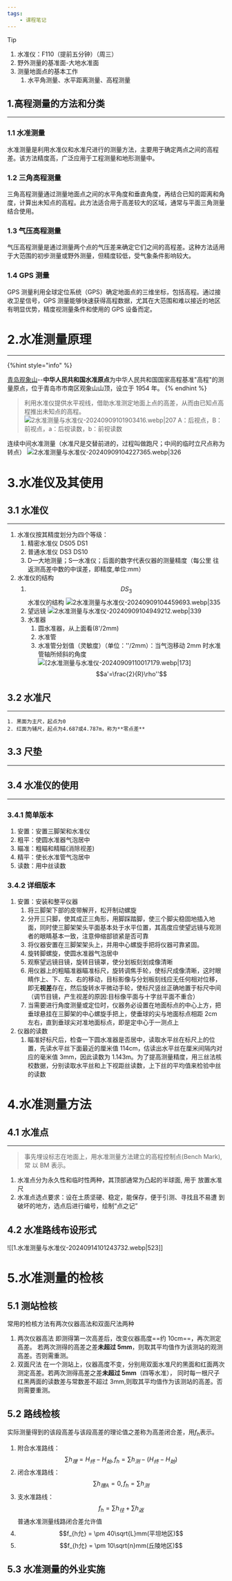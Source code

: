 ```yaml
---
tags:
    - 课程笔记
---
```


> [!tip]
>
> 1.  水准仪：F110（提前五分钟）（周三）
> 2.  野外测量的基准面-大地水准面
> 3.  测量地面点的基本工作
>     1. 水平角测量、水平距离测量、高程测量

## 1.高程测量的方法和分类

---

### 1.1 水准测量

水准测量是利用水准仪和水准尺进行的测量方法，主要用于确定两点之间的高程差。该方法精度高，广泛应用于工程测量和地形测量中。

### 1.2 三角高程测量

三角高程测量通过测量地面点之间的水平角度和垂直角度，再结合已知的距离和角度，计算出未知点的高程。此方法适合用于高差较大的区域，通常与平面三角测量结合使用。

### 1.3 气压高程测量

气压高程测量是通过测量两个点的气压差来确定它们之间的高程差。这种方法适用于大范围的初步测量或野外测量，但精度较低，受气象条件影响较大。

### 1.4 GPS 测量

GPS 测量利用全球定位系统（GPS）确定地面点的三维坐标，包括高程。通过接收卫星信号，GPS 测量能够快速获得高程数据，尤其在大范围和难以接近的地区有明显优势，精度视测量条件和使用的 GPS 设备而定。

# 2.水准测量原理

---

{%hint style="info" %}

[青岛观象山](https://zh.wikipedia.org/wiki/%E4%B8%AD%E5%8D%8E%E4%BA%BA%E6%B0%91%E5%85%B1%E5%92%8C%E5%9B%BD%E6%B0%B4%E5%87%86%E5%8E%9F%E7%82%B9)--**中华人民共和国水准原点**为中华人民共和国国家高程基准"高程"的测量原点，位于青岛市市南区观象山山顶，设立于 1954 年。
{% endhint %}

> 利用水准仪提供水平视线，借助水准测定地面上点的高差，从而由已知点高程推出未知点的高程。
> ![2水准测量与水准仪-20240909101903416.webp|207](./img/2水准测量与水准仪-20240909101903416.webp)
> A：后视点，B：前视点，a：后视读数，b：前视读数

连续中间水准测量（水准尺是交替前进的，过程叫做跑尺；中间的临时立尺点称为转点）
![2水准测量与水准仪-20240909104227365.webp|326](./img/2水准测量与水准仪-20240909104227365.webp)

# 3.水准仪及其使用

## 3.1 水准仪

---

1. 水准仪按其精度划分为四个等级：
    1. 精密水准仪 DS05 DS1
    2. 普通水准仪 DS3 DS10
    3. D—大地测量；S—水准仪；后面的数字代表仪器的测量精度（每公里 往返测高差中数的中误差，即精度,单位:mm）
2. 水准仪的结构
    1. $$DS_3$$水准仪的结构
       ![2水准测量与水准仪-20240909104459693.webp|335](./img/2水准测量与水准仪-20240909104459693.webp)
    2. 望远镜
       ![2水准测量与水准仪-20240909104949212.webp|339](./img/2水准测量与水准仪-20240909104949212.webp)
    3. 水准器
        1. 圆水准器，从上面看(8'/2mm)
        2. 水准管
        3. 水准管分划值（灵敏度）（单位：''/2mm）：当气泡移动 2mm 时水准管轴所倾斜的角度
           ![[2水准测量与水准仪-20240909110017179.webp|173]](./img/2水准测量与水准仪-20240909110017179.webp)
           $$a'=\frac{2}{R}\rho''$$

## 3.2 水准尺

---

    1. 黑面为主尺，起点为0
    2. 红面为辅尺，起点为4.687或4.787m，称为**零点差**

## 3.3 尺垫

---

## 3.4 水准仪的使用

---

### 3.4.1 简单版本

1. 安置：安置三脚架和水准仪
2. 粗平：使圆水准器气泡居中
3. 瞄准：粗瞄和精瞄(消除视差)
4. 精平：使长水准管气泡居中
5. 读数：用中丝读数

### 3.4.2 详细版本

1. 安置：安装和整平仪器
    1. 将三脚架下部的皮带解开，松开制动螺旋
    2. 分开三只脚，使其成正三角形，用脚踩踏脚，使三个脚尖稳固地插入地面，同时使三脚架架头平面基本处于水平位置，其高度应使望远镜与观测者的眼睛基本一致，注意伸缩部锁紧是否可靠
    3. 将仪器安置在三脚架架头上，并用中心螺旋手把将仪器可靠紧固。
    4. 旋转脚螺旋，使圆水准器气泡居中
    5. 观察望远镜目镜，旋转目镜罩，使分划板刻划成像清晰
    6. 用仪器上的粗瞄准器瞄准标尺，旋转调焦手轮，使标尺成像清晰，这时眼睛作上、下、左、右的移动，目标影像与分划板刻线应无任何相对位移，即无**视差**存在，然后旋转水平微动手轮，使标尺竖丝正确地置于标尺中间（调节目镜，产生视差的原因:目标像平面与十字丝平面不重合）
    7. 当需要进行角度测量或定位时，仪器务必设置在地面标点的中心上方，把垂球悬挂在三脚架的中心螺旋手把上，使垂球的尖与地面标点相距 2cm 左右，直到垂球尖对准地面标点，即是定中心于一测点上
2. 仪器的读数
    1. 瞄准好标尺后，检查一下圆水准器是否居中，读取水平丝在标尺上的位置，先读水平丝下面最近的厘米值 114cm，估读出水平丝在厘米间隔内对应的毫米值 3mm，因此读数为 1.143m。为了提高测量精度，用三丝法核校数据，分别读取水平丝和上下视距丝读数，上下丝的平均值来检验中丝的读数

# 4.水准测量方法

## 4.1 水准点

---

> 事先埋设标志在地面上，用水准测量方法建立的高程控制点(Bench Mark), 常 以 BM 表示。

1. 水准点分为永久性和临时性两种，其顶部通常为凸起的半球面, 用于 放置水准尺
2. 水准点选点要求：设在土质坚硬、稳定，能保存，便于引测、寻找且不易遭 到破坏的地方，选点后进行编号，绘制“点之记”

## 4.2 水准路线布设形式

![[1.水准测量与水准仪-20240914101243732.webp|523]]

# 5.水准测量的检核

## 5.1 测站检核

常用的检核方法有两次仪器高法和双面尺法两种

1. 两次仪器高法
   即测得第一次高差后，改变仪器高度==约 10cm==，再次测定高差。 若两次测得的高差之差**未超过 5mm**，则取其平均值作为该测站的观测高差。否则需重测。
2. 双面尺法
   在一个测站上，仪器高度不变，分别用双面水准尺的黑面和红面两次测定高差。若两次测得高差之差**未超过 5mm**（四等水准）， 同时每一根尺子红黑两面的读数差与常数差不超过 3mm,则取其平均值作为该测站的高差。否则需要重测。

## 5.2 路线检核

实际测量得到的该段高差与该段高差的理论值之差称为高差闭合差，用$f_h$表示。

1. 附合水准路线： $$∑h_理=H_终-H_始 ,f_h = ∑h_测-(H_终-H_始)$$
2. 闭合水准路线： $$∑h_{理A}=0 ,f_h = ∑h_测$$
3. 支水准路线： $$f_h = ∑h_往+ ∑h_返$$
   普通水准测量线路闭合差允许值
4. $$f_{h允} = \pm 40\sqrt{L}mm(平坦地区)$$
5. $$f_{h允} = \pm 10\sqrt{n}mm(丘陵地区)$$

## 5.3 水准测量的外业实施

